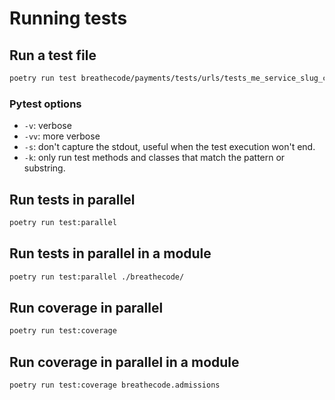 # Running tests

## Run a test file

```bash
poetry run test breathecode/payments/tests/urls/tests_me_service_slug_consumptionsession_hash.py
```

### Pytest options

- `-v`: verbose
- `-vv`: more verbose
- `-s`: don't capture the stdout, useful when the test execution won't end.
- `-k`: only run test methods and classes that match the pattern or substring.

## Run tests in parallel

```bash
poetry run test:parallel
```

## Run tests in parallel in a module

```bash
poetry run test:parallel ./breathecode/
```

## Run coverage in parallel

```bash
poetry run test:coverage
```

## Run coverage in parallel in a module

```bash
poetry run test:coverage breathecode.admissions
```
